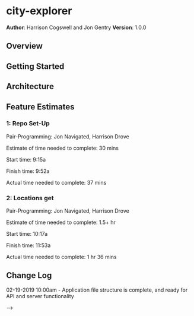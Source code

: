 # city-explorer

**Author**: Harrison Cogswell and Jon Gentry
**Version**: 1.0.0

## Overview
<!-- Provide a high level overview of what this application is and why you are building it, beyond the fact that it's an assignment for this class. (i.e. What's your problem domain?) -->

## Getting Started
<!-- What are the steps that a user must take in order to build this app on their own machine and get it running? -->

## Architecture
<!-- Provide a detailed description of the application design. What technologies (languages, libraries, etc) you're using, and any other relevant design information. -->

## Feature Estimates
### 1: Repo Set-Up

Pair-Programming: Jon Navigated, Harrison Drove

Estimate of time needed to complete: 30 mins

Start time: 9:15a

Finish time: 9:52a

Actual time needed to complete: 37 mins

### 2: Locations get

Pair-Programming: Jon Navigated, Harrison Drove

Estimate of time needed to complete: 1.5+ hr

Start time: 10:17a

Finish time: 11:53a

Actual time needed to complete: 1 hr 36 mins

## Change Log

02-19-2019 10:00am - Application file structure is complete, and ready for API and server functionality

<!-- Use this area to document the iterative changes made to your application as each feature is successfully implemented. Use time stamps. Here's an examples:

01-01-2001 4:59pm - Application now has a fully-functional express server, with a GET route for the location resource.

## Credits and Collaborations
<!-- Give credit (and a link) to other people or resources that helped you build this application. -->
-->
